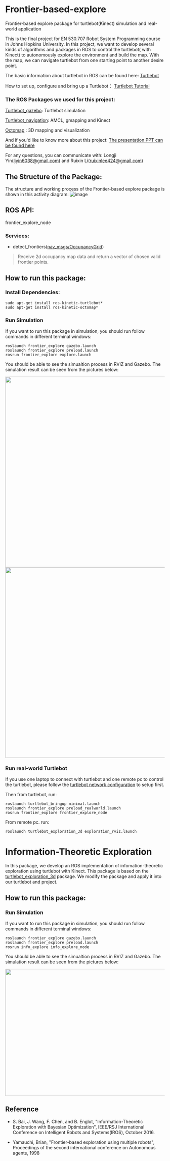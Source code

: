 # Frontier-based-explore
Frontier-based explore package for turtlebot(Kinect) simulation and real-world application

This is the final project for EN 530.707 Robot System Programming course in Johns Hopkins University. In this project, we want to develop several kinds of algorithms and packages in ROS to control the turtlebot( with Kinect) to autonomously explore the environment and build the map. With the map, we can navigate turtlebot from one starting point to another desire point.

The basic information about turtlebot in ROS can be found here: [Turtlebot](http://wiki.ros.org/Robots/TurtleBot)

How to set up, configure and bring up a Turtlebot： [Turtlebot Tutorial](http://wiki.ros.org/turtlebot/Tutorials/indigo)

### The ROS Packages we used for this project:

[Turtlebot_gazebo](https://github.com/turtlebot/turtlebot_simulator): Turtlebot simulation 

[Turtlebot_navigation](https://github.com/turtlebot/turtlebot_apps): AMCL, gmapping and Kinect

[Octomap](https://github.com/OctoMap/octomap) : 3D mapping and visualization 

And if you'd like to know more about this project: [The presentation PPT can be found here](https://docs.google.com/presentation/d/1sejKV5Q7UtgZKAZdH1bs6nY4dMpWcq0Tav3_yq_jBV8/edit#slide=id.gd749d66d51_0_130)

For any questions, you can communicate with: Longji Yin(ljyin6038@gmail.com) and Ruixin Li(ruixinlee424@gmail.com)

## The Structure of the Package:

The structure and working process of the Frontier-based explore package is shown in this activity diagram:
![image](https://github.com/YLJ6038/frontier-based-explore/blob/master/Figures/activity_map_frontier_explore.png)

## ROS API:

frontier_explore_node

### Services:

- detect_frontiers([nav_msgs/OccupancyGrid](http://docs.ros.org/en/melodic/api/nav_msgs/html/msg/OccupancyGrid.html))

> Receive 2d occupancy map data and return a vector of chosen valid frontier points.

## How to run this package:

### Install Dependencies:

```
sudo apt-get install ros-kinetic-turtlebot*
sudo apt-get install ros-kinetic-octomap*
```

### Run Simulation

If you want to run this package in simulation, you should run follow commands in different terminal windows:

```
roslaunch frontier_explore gazebo.launch
roslaunch frontier_explore preload.launch
rosrun frontier_explore explore.launch
```

You should be able to see the simualtion process in RVIZ and Gazebo. The simulation result can be seen from the pictures below:

<div align=center><img width="800" height="600" src="https://github.com/YLJ6038/frontier-based-explore/blob/master/Figures/simulation_gazebo_map_frontier_explore.png"/></div>

<div align=center><img width="800" height="600" src="https://github.com/YLJ6038/frontier-based-explore/blob/master/Figures/gazebo_3d_map_frontier_explore.png"/></div>

### Run real-world Turtlebot

If you use one laptop to connect with turtlebot and one remote pc to control the turtlebot, please follow the [turtlebot network configuration](http://wiki.ros.org/turtlebot/Tutorials/indigo/Network%20Configuration) to setup first.

Then from turtlebot, run: 

```
roslaunch turtlebot_bringup minimal.launch
roslaunch frontier_explore preload_realworld.launch
rosrun frontier_explore frontier_explore_node
```

From remote pc. run:

```
roslaunch turtlebot_exploration_3d exploration_rviz.launch
```

# Information-Theoretic Exploration

In this package, we develop an ROS implementation of infomation-theoretic exploration using turtlebot with Kinect. This package is based on the [turtlebot_exploration_3d](https://github.com/RobustFieldAutonomyLab/turtlebot_exploration_3d) package. We modify the package and apply it into our turtlebot and project.

## How to run this package:

### Run Simulation

If you want to run this package in simulation, you should run follow commands in different terminal windows:

```
roslaunch frontier_explore gazebo.launch
roslaunch frontier_explore preload.launch
rosrun info_explore info_explore_node
```

You should be able to see the simualtion process in RVIZ and Gazebo. The simulation result can be seen from the pictures below:

<div align=center><img width="800" height="400" src="https://github.com/YLJ6038/frontier-based-explore/blob/master/Figures/information_theory_simulation.png"/></div>

## Reference

- S. Bai, J. Wang, F. Chen, and B. Englot, "Information-Theoretic Exploration with Bayesian Optimization", IEEE/RSJ International Conference on Intelligent Robots and Systems(IROS), October 2016.

- Yamauchi, Brian, "Frontier-based exploration using multiple robots", Proceedings of the second international conference on Autonomous agents, 1998
